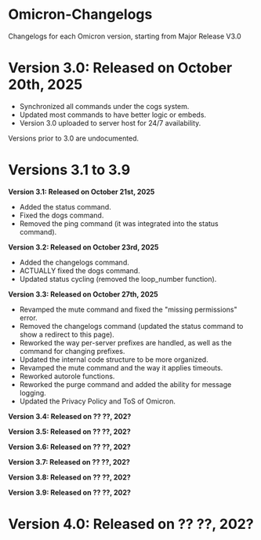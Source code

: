 # Omicron-Changelogs
Changelogs for each Omicron version, starting from Major Release V3.0

# Version 3.0: Released on October 20th, 2025
- Synchronized all commands under the cogs system.
- Updated most commands to have better logic or embeds.
- Version 3.0 uploaded to server host for 24/7 availability.

Versions prior to 3.0 are undocumented.

# Versions 3.1 to 3.9

**Version 3.1: Released on October 21st, 2025**
- Added the status command.
- Fixed the dogs command.
- Removed the ping command (it was integrated into the status command).

**Version 3.2: Released on October 23rd, 2025**
- Added the changelogs command.
- ACTUALLY fixed the dogs command.
- Updated status cycling (removed the loop_number function).

**Version 3.3: Released on October 27th, 2025**
- Revamped the mute command and fixed the "missing permissions" error.
- Removed the changelogs command (updated the status command to show a redirect to this page).
- Reworked the way per-server prefixes are handled, as well as the command for changing prefixes.
- Updated the internal code structure to be more organized.
- Revamped the mute command and the way it applies timeouts.
- Reworked autorole functions.
- Reworked the purge command and added the ability for message logging.
- Updated the Privacy Policy and ToS of Omicron.

**Version 3.4: Released on ?? ??, 202?**


**Version 3.5: Released on ?? ??, 202?**


**Version 3.6: Released on ?? ??, 202?**


**Version 3.7: Released on ?? ??, 202?**


**Version 3.8: Released on ?? ??, 202?**


**Version 3.9: Released on ?? ??, 202?**


# Version 4.0: Released on ?? ??, 202?
